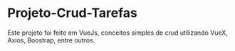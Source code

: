 # Projeto-Crud-Tarefas
Este projeto foi feito em VueJs, conceitos simples de crud utilizando VueX, Axios, Boostrap, entre outros.
